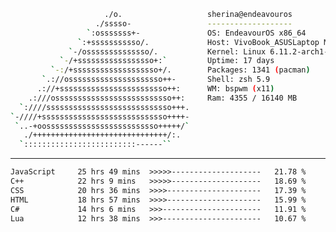 <!--
<div align="center">
  <img src="https://tenor.com/id/view/biboo-dance-gif-4949428245706424540.gif" alt="koseki" style="height:190px"  />
</div>

---

- 👋 Hewwo, my name is Muhammad Zaenuril Hakim
- 👀 I’m interested in web development
- 🌱 I’m currently learning javascript
- 💞️ I’m looking to collaborate on uhh... idk bruh, that's tough
- 📫 How to reach me zaenurilrimuru@gmail.com
- 😄 Pronouns: He/Him
- ⚡ Fun fact: I like crepes so much
  
---
## 🌐 Socials:
[![Instagram](https://img.shields.io/badge/Instagram-%23E4405F.svg?logo=Instagram&logoColor=white)](https://instagram.com/zaenrll) 

---

# 💻 Learning About:
![CSS3](https://img.shields.io/badge/css3-%231572B6.svg?style=for-the-badge&logo=css3&logoColor=white) 
![JavaScript](https://img.shields.io/badge/javascript-%23323330.svg?style=for-the-badge&logo=javascript&logoColor=%23F7DF1E) 
![HTML5](https://img.shields.io/badge/html5-%23E34F26.svg?style=for-the-badge&logo=html5&logoColor=white)
![TailwindCSS](https://img.shields.io/badge/tailwindcss-%2338B2AC.svg?style=for-the-badge&logo=tailwind-css&logoColor=white) 

![Figma](https://img.shields.io/badge/figma-%23F24E1E.svg?style=for-the-badge&logo=figma&logoColor=white) 
![Canva](https://img.shields.io/badge/Canva-%2300C4CC.svg?style=for-the-badge&logo=Canva&logoColor=white) 
![GitHub](https://img.shields.io/badge/github-%23121011.svg?style=for-the-badge&logo=github&logoColor=white)
![Vercel](https://img.shields.io/badge/vercel-%23000000.svg?style=for-the-badge&logo=vercel&logoColor=white) 

-->

```sh
                     ./o.                   sherina@endeavouros
                   ./sssso-                 -------------------
                 `:osssssss+-               OS: EndeavourOS x86_64
               `:+sssssssssso/.             Host: VivoBook_ASUSLaptop M1403QA_M1403QA (1.0)
             `-/ossssssssssssso/.           Kernel: Linux 6.11.2-arch1-1
           `-/+sssssssssssssssso+:`         Uptime: 17 days
         `-:/+sssssssssssssssssso+/.        Packages: 1341 (pacman)
       `.://osssssssssssssssssssso++-       Shell: zsh 5.9
      .://+ssssssssssssssssssssssso++:      WM: bspwm (x11) 
    .:///ossssssssssssssssssssssssso++:     Ram: 4355 / 16140 MB
  `:////ssssssssssssssssssssssssssso+++.    
`-////+ssssssssssssssssssssssssssso++++-    
 `..-+oosssssssssssssssssssssssso+++++/`    
   ./++++++++++++++++++++++++++++++/:.      
  `:::::::::::::::::::::::::------``  
```
---

<!--START_SECTION:waka-->

```txt
JavaScript     25 hrs 49 mins  >>>>>--------------------   21.78 %
C++            22 hrs 9 mins   >>>>>--------------------   18.69 %
CSS            20 hrs 36 mins  >>>>---------------------   17.39 %
HTML           18 hrs 57 mins  >>>>---------------------   15.99 %
C#             14 hrs 6 mins   >>>----------------------   11.91 %
Lua            12 hrs 38 mins  >>>----------------------   10.67 %
```

<!--END_SECTION:waka-->

<!--

## <p align="center"> [][Discord Presence](https://lanyard.kyrie25.me/api/674610158722220032)](https://discord.com/users/674610158722220032/useDisplayName=true) </p>

---
<div align="center">
<img src="https://raw.githubusercontent.com/innng/innng/master/assets/kyubey.gif" height="80" />
</div>
-->
